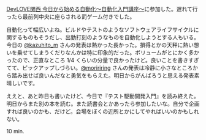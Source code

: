 [DevLOVE関西 今日から始める自動化～自動化入門講座～][devkan]に参加した。遅れて行ったら最前列中央に座らされる罰ゲーム付きでした。

自動化って幅広いよね。ビルドやテストのようなソフトウェアライフサイクルに関するものもそうだし、出勤打刻のようなものを自動化しようとする人もいる。今日の [@kazuhito_m](http://twitter.com/kazuhito_m) さんの発表は熱かった長かった。損得とかの天秤に熱い想いを乗せてしまうくだりなんかは特に印象的だった。ボリュームがとにかく多かったので、正直なところ 1/4 くらいの分量で良かったけど。良いことを書きすぎてて、ピックアップしづらい。[@moririring](http://twitter.com/moririring) さんの発表は冷静に小さなところから踏み出せば良いんだなと勇気をもらえた。明日からがんばろうと思える発表素晴しいです。

ええと、あと昨日も書いたけど、今日で『テスト駆動開発入門』を読み終えた。明日からまた別の本を読む。また読書会とかあったら参加したいな。自分で企画すれば良いのかも、だけど。会場をぼくの近所とかにしてやればいいのかもしれない。

10 min.

[devkan]: http://devlove-kansai.doorkeeper.jp/events/4500

